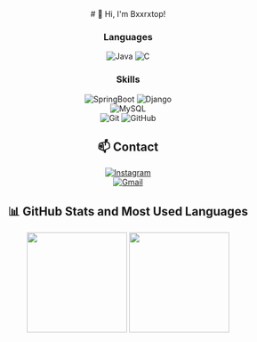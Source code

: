 <div align="center">
# 👋 Hi, I'm Bxxrxtop!

### Languages
![Java](https://img.shields.io/badge/Java-007396?style=for-the-badge&logo=Java&logoColor=white)
![C](https://img.shields.io/badge/C-00599C?style=for-the-badge&logo=c&logoColor=white)

### Skills
![SpringBoot](https://img.shields.io/badge/SpringBoot-6DB33F?style=for-the-badge&logo=springboot&logoColor=white)
![Django](https://img.shields.io/badge/Django-092E20?style=for-the-badge&logo=django&logoColor=white)
<br>
![MySQL](https://img.shields.io/badge/MySQL-00000F?style=for-the-badge&logo=mysql&logoColor=white)
<br>
![Git](https://img.shields.io/badge/Git-F05032?style=for-the-badge&logo=Git&logoColor=white)
![GitHub](https://img.shields.io/badge/GitHub-100000?style=for-the-badge&logo=github&logoColor=white)

## 📫 Contact
[![Instagram](https://img.shields.io/badge/Instagram-E4405F?style=for-the-badge&logo=instagram&logoColor=white)](https://www.instagram.com/bxxr_xtop/)  
[![Gmail](https://img.shields.io/badge/Gmail-D14836?style=for-the-badge&logo=gmail&logoColor=white)](mailto:bsd03291@gmail.com)


## 📊 GitHub Stats and Most Used Languages

<div align="center">
  <img height="180em" src="https://github-readme-stats.vercel.app/api?username=Bxxrxtop&show_icons=true&theme=radical" />
  <img height="180em" src="https://github-readme-stats.vercel.app/api/top-langs/?username=Bxxrxtop&layout=compact&theme=radical" />
</div>

</div>
